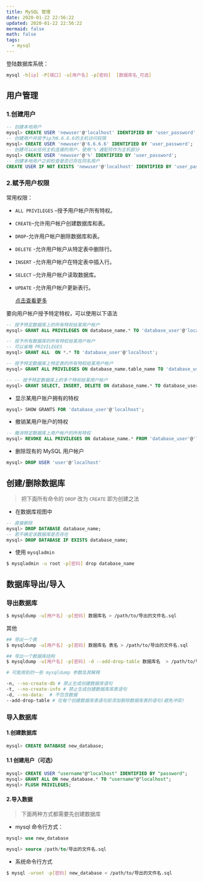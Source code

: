 ```yaml
---
title: MySQL 管理
date: 2020-01-22 22:56:22
updated: 2020-01-22 22:56:22
mermaid: false
math: false
tags:
  - mysql
---
```


登陆数据库系统：

```bash
mysql -h[ip] -P[端口] -u[用户名] -p[密码]  [数据库名_可选]
```

## 用户管理

### 1.创建用户

```sql
-- 创建本地用户
mysql> CREATE USER 'newuser'@'localhost' IDENTIFIED BY 'user_password';
-- 创建用户并授予ip为6.6.6.6的主机访问权限
mysql> CREATE USER 'newuser'@'6.6.6.6' IDENTIFIED BY 'user_password';
-- 创建可以从任何主机连接的用户，使用'%'通配符作为主机部分
mysql> CREATE USER 'newuser'@'%' IDENTIFIED BY 'user_password';
-- 创建本地用户之前检查是否已存在同名用户
CREATE USER IF NOT EXISTS 'newuser'@'localhost' IDENTIFIED BY 'user_password';
```

### 2.赋予用户权限

常用权限：

- `ALL PRIVILEGES` –授予用户帐户所有特权。
- `CREATE`–允许用户帐户创建数据库和表。
- `DROP`-允许用户帐户删除数据库和表。
- `DELETE` -允许用户帐户从特定表中删除行。
- `INSERT` -允许用户帐户在特定表中插入行。
- `SELECT` –允许用户帐户读取数据库。
- `UPDATE` -允许用户帐户更新表行。

  [点击查看更多](https://dev.mysql.com/doc/refman/8.0/en/privileges-provided.html)

要向用户帐户授予特定特权，可以使用以下语法

```sql
-- 授予特定数据库上的所有特权给某用户帐户
mysql> GRANT ALL PRIVILEGES ON database_name.* TO 'database_user'@'localhost';

-- 授予所有数据库的所有特权给某用户帐户
-- 可以省略 PRIVILEGES
mysql> GRANT ALL  ON *.* TO 'database_user'@'localhost';

-- 授予特定数据库上特定表的所有特权给某用户帐户
mysql> GRANT ALL PRIVILEGES ON database_name.table_name TO 'database_user'@'localhost';

-- -- 授予特定数据库上的多个特权给某用户帐户
mysql> GRANT SELECT, INSERT, DELETE ON database_name.* TO database_user@'localhost';
```

- 显示某用户账户拥有的特权

```sql
mysql> SHOW GRANTS FOR 'database_user'@'localhost';
```

- 撤销某用户账户的特权

```sql
-- 撤消特定数据库上用户帐户的所有特权
mysql> REVOKE ALL PRIVILEGES ON database_name.* FROM 'database_user'@'localhost';
```

- 删除现有的 MySQL 用户帐户

```sql
mysql> DROP USER 'user'@'localhost'
```

## 创建/删除数据库

> 把下面所有命令的 `DROP` 改为 `CREATE` 即为创建之法

- 在数据库视图中

```sql
-- 直接删除
mysql> DROP DATABASE database_name;
-- 若不确定该数据库是否存在
mysql> DROP DATABASE IF EXISTS database_name;
```

- 使用 `mysqladmin`

```bash
$ mysqladmin -u root -p[密码] drop database_name

```

## 数据库导出/导入

### 导出数据库

```bash
$ mysqldump -u[用户名] -p[密码] 数据库名 > /path/to/导出的文件名.sql
```

其他

```bash
## 导出一个表
$ mysqldump -u[用户名] -p[密码] 数据库名 表名 > /path/to/导出的文件名.sql

## 导出一个数据库结构
$ mysqldump -u[用户名] -p[密码] -d --add-drop-table 数据库名  > /path/to/导出的文件名.sql

# 可能用到的一些 mysqldump 参数及其解释

-n, --no-create-db # 禁止生成创建数据库语句
-t, --no-create-info # 禁止生成创建数据库库表语句
-d, --no-data:  # 不包含数据
--add-drop-table # 在每个创建数据库表语句前添加删除数据库表的语句(避免冲突)
```

### 导入数据库

#### 1.创建数据库

```sql
mysql> CREATE DATABASE new_database;
```

#### 1.1 创建用户（可选）

```sql
mysql> CREATE USER "username"@"localhost" IDENTIFIED BY "password";
mysql> GRANT ALL ON new_database.* TO "username"@"localhost";
mysql> FLUSH PRIVILEGES;
```

#### 2.导入数据

> 下面两种方式都需要先创建数据库

- mysql 命令行方式：

```sql
mysql> use new_database

mysql> source /path/to/导出的文件名.sql
```

- 系统命令行方式

```bash
$ mysql -uroot -p[密码] new_database < /path/to/导出的文件名.sql
```
